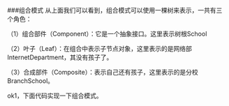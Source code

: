 ###组合模式
从上面我们可以看到，组合模式可以使用一棵树来表示，一共有三个角色：

（1）组合部件（Component）：它是一个抽象接口。这里表示树根School

（2）叶子（Leaf）：在组合中表示子节点对象，这里表示的是网络部InternetDepartment，其没有孩子了。

（3）合成部件（Composite）：表示自己还有孩子，这里表示的是分校BranchSchool。

ok1，下面代码实现一下组合模式。
